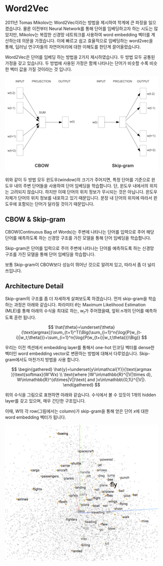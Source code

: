 # Word2Vec

2011년 Tomas Mikolov는 Word2Vec이라는 방법을 제시하여 학계에 큰 파장을 일으켰습니다. 물론 이전부터 Neural Network를 통해 단어를 임베딩하고자 하는 시도는 많았지만, Mikolov는 복잡한 신경망 네트워크를 사용하여 word embedding 벡터를 계산하는데 의문을 가졌습니다. 이에 빠르고 쉽고 효율적으로 임베딩하는 word2vec을 통해, 딥러닝 연구자들의 자연어처리에 대한 이해도를 한단계 끌어올렸습니다.

Word2Vec은 단어를 임베딩 하는 방법을 2가지 제시하였습니다. 두 방법 모두 공통된 가정을 갖고 있습니다. 두 방법에 사용된 가정은 함께 나타나는 단어가 비슷할 수록 비슷한 벡터 값을 가질 것이라는 것 입니다.

![](../assets/intro-word2vec.png)

위와 같이 두 방법 모두 윈도우(window)의 크기가 주어지면, 특정 단어를 기준으로 윈도우 내의 주변 단어들을 사용하여 단어 임베딩을 학습합니다. 단, 윈도우 내에서의 위치는 고려되지 않습니다. 하지만 이때 단어의 위치 정보가 무시되는 것은 아닙니다. 윈도우 자체가 단어의 위치 정보를 내포하고 있기 때문입니다. 문장 내 단어의 위치에 따라서 윈도우에 포함되는 단어가 달라질 것이기 때문입니다.

## CBOW & Skip-gram

CBOW(Continuous Bag of Words)는 주변에 나타나는 단어를 입력으로 주어 해당 단어를 예측하도록 하는 신경망 구조를 가진 모델을 통해 단어 임베딩을 학습합니다.

Skip-gram은 단어를 입력으로 주어 주변에 나타나는 단어를 예측하도록 하는 신경망 구조를 가진 모델을 통해 단어 임베딩을 학습합니다.

보통 Skip-gram이 CBOW보다 성능이 뛰어난 것으로 알려져 있고, 따라서 좀 더 널리 쓰입니다.

## Architecture Detail

Skip-gram의 구조를 좀 더 자세하게 살펴보도록 하겠습니다. 먼저 skip-gram을 학습하는 과정은 아래와 같습니다. 파라미터 $\theta$는 Maximum Likelihood Estimation (MLE)를 통해 아래의 수식을 최대로 하는, $w_t$가 주어졌을떄, 앞뒤 $n$개의 단어를 예측하도록 훈련 됩니다.

$$
\hat{\theta}=\underset{\theta}{\text{argmax}}\sum_{t=1}^T{\Big(\sum_{i=1}^n{\log{P(w_{t-i}|w_t;\theta)}}+\sum_{i=1}^n{\log{P(w_{t+i}|w_t;\theta)}}\Big)}
$$

우리는 이전 섹션에서 embedding layer를 통해서 one-hot 인코딩 벡터를 dense한 벡터인 word embedding vector로 변환하는 방법에 대해서 다루었습니다. Skip-gram에서도 마찬가지 방법을 사용 합니다.

$$
\begin{gathered}
\hat{y}=\underset{y\in\mathcal{Y}}{\text{argmax }}\text{softmax}(W'Wx) \\
\text{where }W'\in\mathbb{R}^{|V|\times d}, W\in\mathbb{R}^{d\times|V|}\text{ and }x\in\mathbb\{0,1\}^{|V|}.
\end{gathered}
$$

위의 수식을 그림으로 표현하면 아래와 같습니다. 수식에서 볼 수 있듯이 1개의 hidden layer를 갖고 있으며, 매우 간단한 구조입니다.

이때, $W$의 각 row(그림에서는 column)가 skip-gram을 통해 얻은 단어 $x$에 대한 word embedding 벡터가 됩니다.

![Skip-gram을 통해 얻은 word embedding 벡터를 t-SNE를 통해 visualization 한 예제](../assets/intro-word-embedding.png)

<!--
## Negative Sampling

사실 위의 방법은 나름 괜찮은 방법이지만, $|V|$가 매우 클 경우에 $W$와 $W'$가 커짐으로 인해서 메모리와 연산량에 있어 부하로 작용할 수 있습니다. 따라서, 이때 negative sampling 방법을 사용하여 우리는 좀 더 효율적으로 skip-gram을 구현할 수 있습니다.
-->